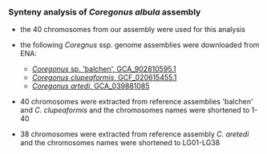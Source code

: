 ### Synteny analysis of _Coregonus albula_ assembly

- the 40 chromosomes from our assembly were used for this analysis
- the following _Coregnus_ ssp. genome assemblies were downloaded from ENA:

  - [_Coregonus_ sp. 'balchen', GCA_902810595.1](https://www.ncbi.nlm.nih.gov/datasets/genome/GCA_902810595.1/)
  - [_Coregonus clupeaformis_, GCF_020615455.1](https://www.ncbi.nlm.nih.gov/datasets/genome/GCF_020615455.1/)
  - [_Coregonus artedi_, GCA_039881085](https://www.ncbi.nlm.nih.gov/datasets/genome/GCA_039881085.1/)

- 40 chromosomes were extracted from reference assemblies 'balchen' and _C. clupeaformis_ and the chromosomes names were shortened to 1-40
- 38 chromosomes were extracted from reference assembly _C. aretedi_ and the chromosomes names were shortened to LG01-LG38
